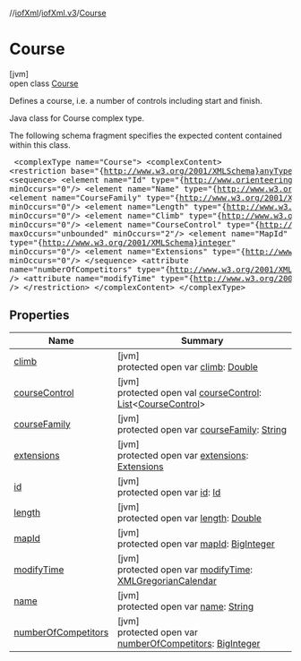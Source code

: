//[iofXml](../../../index.md)/[iofXml.v3](../index.md)/[Course](index.md)

# Course

[jvm]\
open class [Course](index.md)

Defines a course, i.e. a number of controls including start and finish. <p>Java class for Course complex type. <p>The following schema fragment specifies the expected content contained within this class. <pre> &lt;complexType name="Course"&gt; &lt;complexContent&gt; &lt;restriction base="{http://www.w3.org/2001/XMLSchema}anyType"&gt; &lt;sequence&gt; &lt;element name="Id" type="{http://www.orienteering.org/datastandard/3.0}Id" minOccurs="0"/&gt; &lt;element name="Name" type="{http://www.w3.org/2001/XMLSchema}string"/&gt; &lt;element name="CourseFamily" type="{http://www.w3.org/2001/XMLSchema}string" minOccurs="0"/&gt; &lt;element name="Length" type="{http://www.w3.org/2001/XMLSchema}double" minOccurs="0"/&gt; &lt;element name="Climb" type="{http://www.w3.org/2001/XMLSchema}double" minOccurs="0"/&gt; &lt;element name="CourseControl" type="{http://www.orienteering.org/datastandard/3.0}CourseControl" maxOccurs="unbounded" minOccurs="2"/&gt; &lt;element name="MapId" type="{http://www.w3.org/2001/XMLSchema}integer" minOccurs="0"/&gt; &lt;element name="Extensions" type="{http://www.orienteering.org/datastandard/3.0}Extensions" minOccurs="0"/&gt; &lt;/sequence&gt; &lt;attribute name="numberOfCompetitors" type="{http://www.w3.org/2001/XMLSchema}integer" /&gt; &lt;attribute name="modifyTime" type="{http://www.w3.org/2001/XMLSchema}dateTime" /&gt; &lt;/restriction&gt; &lt;/complexContent&gt; &lt;/complexType&gt; </pre>

## Properties

| Name | Summary |
|---|---|
| [climb](climb.md) | [jvm]<br>protected open var [climb](climb.md): [Double](https://docs.oracle.com/javase/8/docs/api/java/lang/Double.html) |
| [courseControl](course-control.md) | [jvm]<br>protected open val [courseControl](course-control.md): [List](https://docs.oracle.com/javase/8/docs/api/java/util/List.html)<[CourseControl](../-course-control/index.md)> |
| [courseFamily](course-family.md) | [jvm]<br>protected open var [courseFamily](course-family.md): [String](https://docs.oracle.com/javase/8/docs/api/java/lang/String.html) |
| [extensions](extensions.md) | [jvm]<br>protected open var [extensions](extensions.md): [Extensions](../-extensions/index.md) |
| [id](id.md) | [jvm]<br>protected open var [id](id.md): [Id](../-id/index.md) |
| [length](length.md) | [jvm]<br>protected open var [length](length.md): [Double](https://docs.oracle.com/javase/8/docs/api/java/lang/Double.html) |
| [mapId](map-id.md) | [jvm]<br>protected open var [mapId](map-id.md): [BigInteger](https://docs.oracle.com/javase/8/docs/api/java/math/BigInteger.html) |
| [modifyTime](modify-time.md) | [jvm]<br>protected open var [modifyTime](modify-time.md): [XMLGregorianCalendar](https://docs.oracle.com/javase/8/docs/api/javax/xml/datatype/XMLGregorianCalendar.html) |
| [name](name.md) | [jvm]<br>protected open var [name](name.md): [String](https://docs.oracle.com/javase/8/docs/api/java/lang/String.html) |
| [numberOfCompetitors](number-of-competitors.md) | [jvm]<br>protected open var [numberOfCompetitors](number-of-competitors.md): [BigInteger](https://docs.oracle.com/javase/8/docs/api/java/math/BigInteger.html) |
